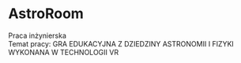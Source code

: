 # AstroRoom
Praca inżynierska<br>
Temat pracy: GRA EDUKACYJNA Z DZIEDZINY ASTRONOMII I FIZYKI WYKONANA W TECHNOLOGII VR <br>

